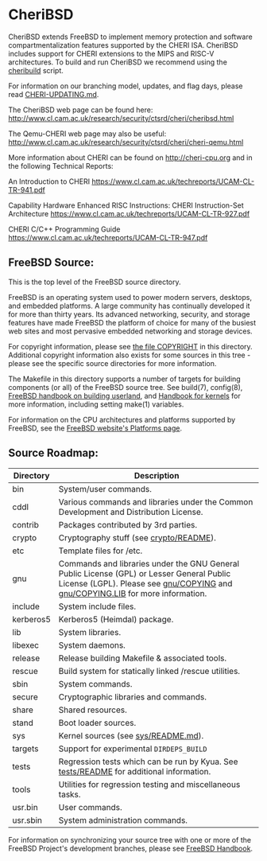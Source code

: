 # CheriBSD

CheriBSD extends FreeBSD to implement memory protection and
software compartmentalization features supported by the CHERI ISA.
CheriBSD includes support for CHERI extensions to the MIPS and RISC-V
architectures.
To build and run CheriBSD we recommend using the
[cheribuild](https://github.com/CTSRD-CHERI/cheribuild) script.

For information on our branching model, updates, and flag days, please
read [CHERI-UPDATING.md](CHERI-UPDATING.md).

The CheriBSD web page can be found here:
http://www.cl.cam.ac.uk/research/security/ctsrd/cheri/cheribsd.html

The Qemu-CHERI web page may also be useful:
http://www.cl.cam.ac.uk/research/security/ctsrd/cheri/cheri-qemu.html

More information about CHERI can be found on http://cheri-cpu.org and
in the following Technical Reports:

An Introduction to CHERI
https://www.cl.cam.ac.uk/techreports/UCAM-CL-TR-941.pdf

Capability Hardware Enhanced RISC Instructions: CHERI Instruction-Set
Architecture
https://www.cl.cam.ac.uk/techreports/UCAM-CL-TR-927.pdf

CHERI C/C++ Programming Guide
https://www.cl.cam.ac.uk/techreports/UCAM-CL-TR-947.pdf

FreeBSD Source:
---------------
This is the top level of the FreeBSD source directory.

FreeBSD is an operating system used to power modern servers, desktops, and embedded platforms.
A large community has continually developed it for more than thirty years.
Its advanced networking, security, and storage features have made FreeBSD the platform of choice for many of the busiest web sites and most pervasive embedded networking and storage devices.

For copyright information, please see [the file COPYRIGHT](COPYRIGHT) in this directory.
Additional copyright information also exists for some sources in this tree - please see the specific source directories for more information.

The Makefile in this directory supports a number of targets for building components (or all) of the FreeBSD source tree.
See build(7), config(8), [FreeBSD handbook on building userland](https://docs.freebsd.org/en/books/handbook/cutting-edge/#makeworld), and [Handbook for kernels](https://docs.freebsd.org/en/books/handbook/kernelconfig/) for more information, including setting make(1) variables.

For information on the CPU architectures and platforms supported by FreeBSD, see the [FreeBSD
website's Platforms page](https://www.freebsd.org/platforms/).

Source Roadmap:
---------------
| Directory | Description |
| --------- | ----------- |
| bin | System/user commands. |
| cddl | Various commands and libraries under the Common Development and Distribution License. |
| contrib | Packages contributed by 3rd parties. |
| crypto | Cryptography stuff (see [crypto/README](crypto/README)). |
| etc | Template files for /etc. |
| gnu | Commands and libraries under the GNU General Public License (GPL) or Lesser General Public License (LGPL). Please see [gnu/COPYING](gnu/COPYING) and [gnu/COPYING.LIB](gnu/COPYING.LIB) for more information. |
| include | System include files. |
| kerberos5 | Kerberos5 (Heimdal) package. |
| lib | System libraries. |
| libexec | System daemons. |
| release | Release building Makefile & associated tools. |
| rescue | Build system for statically linked /rescue utilities. |
| sbin | System commands. |
| secure | Cryptographic libraries and commands. |
| share | Shared resources. |
| stand | Boot loader sources. |
| sys | Kernel sources (see [sys/README.md](sys/README.md)). |
| targets | Support for experimental `DIRDEPS_BUILD` |
| tests | Regression tests which can be run by Kyua.  See [tests/README](tests/README) for additional information. |
| tools | Utilities for regression testing and miscellaneous tasks. |
| usr.bin | User commands. |
| usr.sbin | System administration commands. |

For information on synchronizing your source tree with one or more of the FreeBSD Project's development branches, please see [FreeBSD Handbook](https://docs.freebsd.org/en/books/handbook/cutting-edge/#current-stable).
